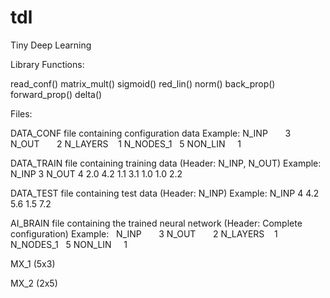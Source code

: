 # tdl
Tiny Deep Learning

Library Functions:

read_conf()
matrix_mult()
sigmoid()
red_lin()
norm()
back_prop()
forward_prop()
delta()

Files:

DATA_CONF   file containing configuration data 
Example:
  N_INP       3
  N_OUT       2
  N_LAYERS    1
  N_NODES_1   5
  NON_LIN     1

DATA_TRAIN  file containing training data (Header: N_INP, N_OUT)
Example:
  N_INP 3
  N_OUT 4
  2.0 4.2 1.1
  3.1 1.0 1.0 2.2
  
DATA_TEST   file containing test data (Header: N_INP)
Example:
  N_INP 4
  4.2 5.6 1.5 7.2
  
AI_BRAIN    file containing the trained neural network (Header: Complete configuration)
Example:
  N_INP       3
  N_OUT       2
  N_LAYERS    1
  N_NODES_1   5
  NON_LIN     1
  
  MX_1 (5x3)
  
  MX_2 (2x5)
  
